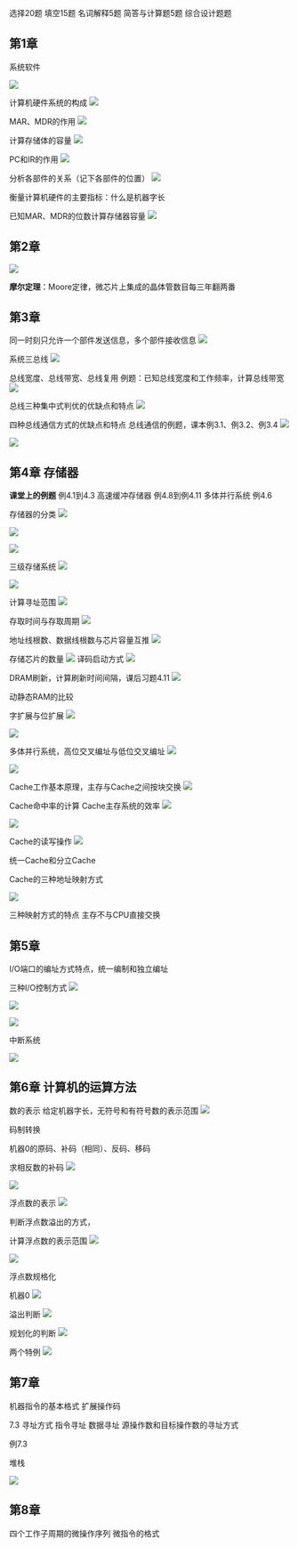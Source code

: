 选择20题
填空15题
名词解释5题
简答与计算题5题
综合设计题题

## 第1章
系统软件

![](https://ypic.oss-cn-hangzhou.aliyuncs.com/202212161024662.png)

计算机硬件系统的构成
![](https://ypic.oss-cn-hangzhou.aliyuncs.com/202212161024598.png)

MAR、MDR的作用
![](https://ypic.oss-cn-hangzhou.aliyuncs.com/202212161025460.png)

计算存储体的容量
![](https://ypic.oss-cn-hangzhou.aliyuncs.com/202212161026201.png)

PC和IR的作用
![](https://ypic.oss-cn-hangzhou.aliyuncs.com/202212161027955.png)

分析各部件的关系（记下各部件的位置）
![](https://ypic.oss-cn-hangzhou.aliyuncs.com/202212161027499.png)


衡量计算机硬件的主要指标：什么是机器字长

已知MAR、MDR的位数计算存储器容量
![](https://ypic.oss-cn-hangzhou.aliyuncs.com/202212161029173.png)



## 第2章
![](https://ypic.oss-cn-hangzhou.aliyuncs.com/202212161031567.png)

**摩尔定理**：Moore定律，微芯片上集成的晶体管数目每三年翻两番

## 第3章

同一时刻只允许一个部件发送信息，多个部件接收信息
![](https://ypic.oss-cn-hangzhou.aliyuncs.com/202212161032425.png)

系统三总线
![](https://ypic.oss-cn-hangzhou.aliyuncs.com/202212161033842.png)

总线宽度、总线带宽、总线复用
例题：已知总线宽度和工作频率，计算总线带宽
![](https://ypic.oss-cn-hangzhou.aliyuncs.com/202212161034462.png)

总线三种集中式判优的优缺点和特点
![](https://ypic.oss-cn-hangzhou.aliyuncs.com/202212161035347.png)


四种总线通信方式的优缺点和特点
总线通信的例题，课本例3.1、例3.2、例3.4
![](https://ypic.oss-cn-hangzhou.aliyuncs.com/202212161036877.png)



![](https://ypic.oss-cn-hangzhou.aliyuncs.com/202212161037682.png)

## 第4章 存储器
**课堂上的例题**
例4.1到4.3
高速缓冲存储器
例4.8到例4.11
多体并行系统
例4.6

存储器的分类
![](https://ypic.oss-cn-hangzhou.aliyuncs.com/202212161039910.png)


![](https://ypic.oss-cn-hangzhou.aliyuncs.com/202212161041877.png)

![](https://ypic.oss-cn-hangzhou.aliyuncs.com/202212161041048.png)

三级存储系统
![](https://ypic.oss-cn-hangzhou.aliyuncs.com/202212161041742.png)


![](https://ypic.oss-cn-hangzhou.aliyuncs.com/202212161042292.png)


计算寻址范围
![](https://ypic.oss-cn-hangzhou.aliyuncs.com/202212161043714.png)

存取时间与存取周期
![](https://ypic.oss-cn-hangzhou.aliyuncs.com/202212161043269.png)

地址线根数、数据线根数与芯片容量互推
![](https://ypic.oss-cn-hangzhou.aliyuncs.com/202212161044762.png)

存储芯片的数量
![](https://ypic.oss-cn-hangzhou.aliyuncs.com/202212161045356.png)
译码启动方式
![](https://ypic.oss-cn-hangzhou.aliyuncs.com/202212161045137.png)

DRAM刷新，计算刷新时间间隔，课后习题4.11
![](https://ypic.oss-cn-hangzhou.aliyuncs.com/202212161047537.png)


动静态RAM的比较

字扩展与位扩展
![](https://ypic.oss-cn-hangzhou.aliyuncs.com/202212161049247.png)

![](https://ypic.oss-cn-hangzhou.aliyuncs.com/202212161051870.png)


多体并行系统，高位交叉编址与低位交叉编址
![](https://ypic.oss-cn-hangzhou.aliyuncs.com/202212161052215.png)


![](https://ypic.oss-cn-hangzhou.aliyuncs.com/202212161053847.png)


Cache工作基本原理，主存与Cache之间按块交换
![](https://ypic.oss-cn-hangzhou.aliyuncs.com/202212161055193.png)


Cache命中率的计算
Cache主存系统的效率
![](https://ypic.oss-cn-hangzhou.aliyuncs.com/202212161056906.png)


![](https://ypic.oss-cn-hangzhou.aliyuncs.com/202212161056758.png)

Cache的读写操作
![](https://ypic.oss-cn-hangzhou.aliyuncs.com/202212161057823.png)


统一Cache和分立Cache

Cache的三种地址映射方式

![](https://ypic.oss-cn-hangzhou.aliyuncs.com/202212161057825.png)

三种映射方式的特点
主存不与CPU直接交换



## 第5章
I/O端口的编址方式特点，统一编制和独立编址


三种I/O控制方式
![](https://ypic.oss-cn-hangzhou.aliyuncs.com/202212161059249.png)


![](https://ypic.oss-cn-hangzhou.aliyuncs.com/202212161059027.png)


![](https://ypic.oss-cn-hangzhou.aliyuncs.com/202212161100395.png)


中断系统

![](https://ypic.oss-cn-hangzhou.aliyuncs.com/202212161101204.png)


## 第6章 计算机的运算方法
数的表示
给定机器字长，无符号和有符号数的表示范围
![](https://ypic.oss-cn-hangzhou.aliyuncs.com/202212161102610.png)

码制转换

机器0的原码、补码（相同）、反码、移码

求相反数的补码
![](https://ypic.oss-cn-hangzhou.aliyuncs.com/202212161104388.png)


![](https://ypic.oss-cn-hangzhou.aliyuncs.com/202212161104748.png)

浮点数的表示
![](https://ypic.oss-cn-hangzhou.aliyuncs.com/202212161105797.png)

判断浮点数溢出的方式，

计算浮点数的表示范围
![](https://ypic.oss-cn-hangzhou.aliyuncs.com/202212161106685.png)

![](https://ypic.oss-cn-hangzhou.aliyuncs.com/202212161106590.png)


浮点数规格化


机器0
![](https://ypic.oss-cn-hangzhou.aliyuncs.com/202212161108304.png)

溢出判断
![](https://ypic.oss-cn-hangzhou.aliyuncs.com/202212161109693.png)

规划化的判断
![](https://ypic.oss-cn-hangzhou.aliyuncs.com/202212161111096.png)

两个特例
![](https://ypic.oss-cn-hangzhou.aliyuncs.com/202212161111203.png)


## 第7章
机器指令的基本格式
扩展操作码

7.3 寻址方式
指令寻址
数据寻址
源操作数和目标操作数的寻址方式

 例7.3

堆栈

![](https://ypic.oss-cn-hangzhou.aliyuncs.com/202212161114909.png)



## 第8章


四个工作子周期的微操作序列
微指令的格式

